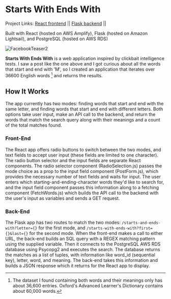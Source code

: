 # Starts With Ends With
Project Links: [React frontend](https://main.djf9hwudvwist.amplifyapp.com) || [Flask backend](https://flask-service.a1cqh1bc24r90.us-east-1.cs.amazonlightsail.com) ||

Built with React (hosted on AWS Amplify), Flask (hosted on Amazon Lightsail), and PostgreSQL (hosted on AWS RDS)

![FacebookTeaser2](https://user-images.githubusercontent.com/103860612/171473732-6398c073-db43-450e-b11d-d48cbfadc5bd.jpg)

**Starts With Ends With** is a web application inspired by clickbait intelligence tests. I saw a post like the one above and I got curious about all the words that start and end with 'M', so I created an application that iterates over 36600 English words [^1] and returns the results. 

## How It Works

The app currently has two modes: finding words that start and end with the same letter, and finding words that start and end with different letters. Both options take user input, make an API call to the backend, and return the words that match the search query along with their meanings and a count of the total matches found.

### Front-End

  The React app offers radio buttons to switch between the two modes, and text fields to accept user input (these fields are limited to one character). The radio button selector and the input fields are separate React components. The radio selector component (RadioSelection.js) passes the mode choice as a prop to the input field component (PostForm.js), which provides the necessary number of text fields and waits for input. The user enters which starting-and-ending-character words they'd like to search for, and the input field component passes this information along to a fetching component (FetchWords.js) which builds the API call to the backend with the user's input as variables and sends a GET request.
  
### Back-End

  The Flask app has two routes to match the two modes: `/starts-and-ends-with?letter={}` for the first mode, and `/starts-with-ends-with?first={}&last={}` for the second mode. When the front-end makes a call to either URL, the back-end builds an SQL query with a REGEX matching pattern using the supplied variable. Then it connects to the PostgreSQL AWS RDS database using Psycopg2 and executes the search. The database returns the matches as a list of tuples, with information like word_id (sequential key), letter, word, and meaning. The back-end takes this information and builds a JSON response which it returns for the React app to display. 


[^1]: The dataset I found containing both words and their meanings only has about 36,600 entries. Oxford's Advanced Learner's Dictionary contains about 60,000 words.
